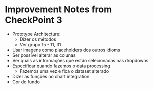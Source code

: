 # Improvement Notes from CheckPoint 3

- Prototype Architecture: 
    - Dizer os métodos
    - Ver grupo 15 - 11, 31
- Usar imagens como placeholders dos outros idioms
- Ser possível alterar as colunas
- Ver quais as informações que estão selecionadas nas dropdowns
- Especificar quando fazemos o data processing
  - Fazemos uma vez e fica o dataset alterado
- Dizer as funções no chart integration
- Cor de fundo